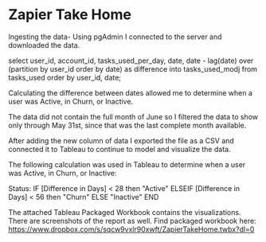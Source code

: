 # Zapier Take Home

Ingesting the data- Using pgAdmin I connected to the server and downloaded the data.

select user_id, account_id, tasks_used_per_day, date, date - lag(date) over (partition by user_id order by date) as difference into tasks_used_modj from tasks_used order by user_id, date;

Calculating the difference between dates allowed me to determine when a user was Active, in Churn, or Inactive.

The data did not contain the full month of June so I filtered the data to show only through May 31st, since that was the last complete month available.

After adding the new column of data I exported the file as a CSV and connected it to Tableau to continue to model and visualize the data.

The following calculation was used in Tableau to determine when a user was Active, in Churn, or Inactive:

Status: IF [Difference in Days] < 28 then "Active" ELSEIF [Difference in Days] < 56 then "Churn" ELSE "Inactive" END

The attached Tableau Packaged Workbook contains the visualizations. There are screenshots of the report as well.
Find packaged workbook here: https://www.dropbox.com/s/sqcw9vxlr90xwft/ZapierTakeHome.twbx?dl=0 


